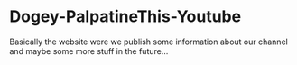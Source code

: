 # Dogey-PalpatineThis-Youtube
Basically the website were we publish some information about our channel and maybe some more stuff in the future... 
